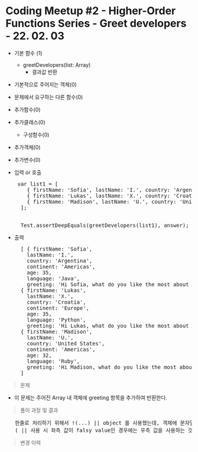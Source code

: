 # Coding Meetup #2 - Higher-Order Functions Series - Greet developers - 22. 02. 03

- 기본 함수 (1)
  - greetDevelopers(list: Array)
    - 결과값 반환
- 기본적으로 주어지는 객체(0)
- 문제에서 요구하는 다른 함수(0)
- 추가함수(0)
- 추가클래스(0)
  - 구성함수(0)
- 추가객체(0)
- 추가변수(0)

- 입력 or 호출
  <pre>
   var list1 = [
      { firstName: 'Sofia', lastName: 'I.', country: 'Argentina', continent: 'Americas', age: 35, language: 'Java' },
      { firstName: 'Lukas', lastName: 'X.', country: 'Croatia', continent: 'Europe', age: 35, language: 'Python' },
      { firstName: 'Madison', lastName: 'U.', country: 'United States', continent: 'Americas', age: 32, language: 'Ruby' } 
    ];


    Test.assertDeepEquals(greetDevelopers(list1), answer);
  </pre>
 
- 출력
  <pre>
    [ { firstName: 'Sofia',
      lastName: 'I.',
      country: 'Argentina',
      continent: 'Americas',
      age: 35,
      language: 'Java',
      greeting: 'Hi Sofia, what do you like the most about Java?' },
    { firstName: 'Lukas',
      lastName: 'X.',
      country: 'Croatia',
      continent: 'Europe',
      age: 35,
      language: 'Python',
      greeting: 'Hi Lukas, what do you like the most about Python?' },
    { firstName: 'Madison',
      lastName: 'U.',
      country: 'United States',
      continent: 'Americas',
      age: 32,
      language: 'Ruby',
      greeting: 'Hi Madison, what do you like the most about Ruby?' } 
    ]
  </pre>

> 문제
  - 이 문제는 주어진 Array 내 객체에 greeting 항목을 추가하여 반환한다.

> 풀이 과정 및 결과
<pre>
   한줄로 처리하기 위해서 !(...) || object 를 사용했는데, 객체에 문자열을 넣으면 Truthy Value로 취급되서 해당 문자열만 반환되는 것 같은데, 해당 객체에 항목 추가 후 그 객체 자체를 반환하는 것이 목적이어서 not을 씌운 후 || 옆에 객체를 적어서 해당 객체를 내보내게 함.
   ( || 사용 시 좌측 값이 falsy value인 경우에는 우측 값을 사용하는 것 같음 )
</pre>

>변경 이력
<pre>
</pre>